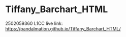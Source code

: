# Tiffany_Barchart_HTML
2502059360 L1CC
live link:
https://pandalmation.github.io/Tiffany_Barchart_HTML/
